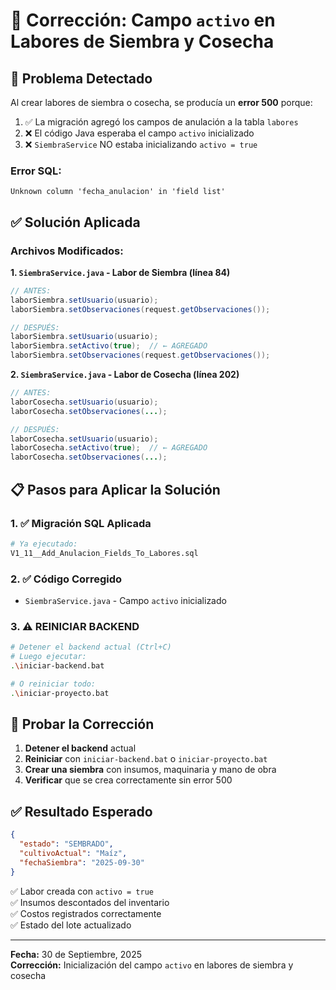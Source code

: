 # 🔧 Corrección: Campo `activo` en Labores de Siembra y Cosecha

## 🐛 Problema Detectado

Al crear labores de siembra o cosecha, se producía un **error 500** porque:

1. ✅ La migración agregó los campos de anulación a la tabla `labores`
2. ❌ El código Java esperaba el campo `activo` inicializado
3. ❌ `SiembraService` NO estaba inicializando `activo = true`

### Error SQL:
```
Unknown column 'fecha_anulacion' in 'field list'
```

## ✅ Solución Aplicada

### Archivos Modificados:

**1. `SiembraService.java` - Labor de Siembra (línea 84)**
```java
// ANTES:
laborSiembra.setUsuario(usuario);
laborSiembra.setObservaciones(request.getObservaciones());

// DESPUÉS:
laborSiembra.setUsuario(usuario);
laborSiembra.setActivo(true);  // ← AGREGADO
laborSiembra.setObservaciones(request.getObservaciones());
```

**2. `SiembraService.java` - Labor de Cosecha (línea 202)**
```java
// ANTES:
laborCosecha.setUsuario(usuario);
laborCosecha.setObservaciones(...);

// DESPUÉS:
laborCosecha.setUsuario(usuario);
laborCosecha.setActivo(true);  // ← AGREGADO
laborCosecha.setObservaciones(...);
```

## 📋 Pasos para Aplicar la Solución

### 1. ✅ Migración SQL Aplicada
```bash
# Ya ejecutado:
V1_11__Add_Anulacion_Fields_To_Labores.sql
```

### 2. ✅ Código Corregido
- `SiembraService.java` - Campo `activo` inicializado

### 3. ⚠️ REINICIAR BACKEND
```bash
# Detener el backend actual (Ctrl+C)
# Luego ejecutar:
.\iniciar-backend.bat

# O reiniciar todo:
.\iniciar-proyecto.bat
```

## 🧪 Probar la Corrección

1. **Detener el backend** actual
2. **Reiniciar** con `iniciar-backend.bat` o `iniciar-proyecto.bat`
3. **Crear una siembra** con insumos, maquinaria y mano de obra
4. **Verificar** que se crea correctamente sin error 500

## ✅ Resultado Esperado

```json
{
  "estado": "SEMBRADO",
  "cultivoActual": "Maíz",
  "fechaSiembra": "2025-09-30"
}
```

✅ Labor creada con `activo = true`  
✅ Insumos descontados del inventario  
✅ Costos registrados correctamente  
✅ Estado del lote actualizado  

---

**Fecha:** 30 de Septiembre, 2025  
**Corrección:** Inicialización del campo `activo` en labores de siembra y cosecha
